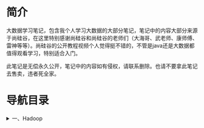 # 简介

大数据学习笔记，包含我个人学习大数据的大部分笔记，笔记中的内容大部分来源于尚硅谷，在这里特别感谢尚硅谷和尚硅谷的老师们（大海哥、武老师、康师傅、雷神等等）。尚硅谷的公开教程视频个人觉得挺不错的，不管是java还是大数据都值得观看学习，特别适合入门。

此笔记是无偿永久公开，笔记中的内容如有侵权，请联系删除。也请不要拿此笔记去售卖，违者死全家。

# 导航目录

<details>
<summary>一、Hadoop</summary>
<ol>
<li><a href="./hadoop/note/一、环境安装.md">环境安装</a></li>
<li><a href="./hadoop/note/二、HDFS.md">HDFS</a></li>
<li><a href="./hadoop/note/三、MapReduce.md">MapReduce</a></li>
</ol>
</details>

